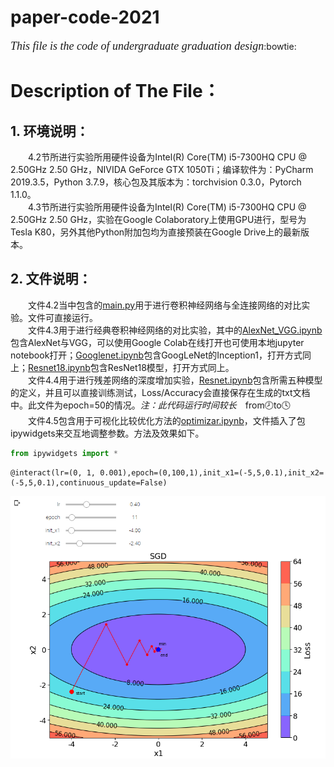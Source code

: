 # paper-code-2021
<font face="Times New Roman" size=4>*This file is the code of undergraduate graduation design*</font>:bowtie:


# Description of The File：  
## 1. 环境说明：  
&#8195;&#8195;4.2节所进行实验所用硬件设备为Intel(R) Core(TM) i5-7300HQ CPU @ 2.50GHz   2.50 GHz，NIVIDA GeForce GTX 1050Ti；编译软件为：PyCharm 2019.3.5，Python 3.7.9，核心包及其版本为：torchvision 0.3.0，Pytorch 1.1.0。  
&#8195;&#8195;4.3节所进行实验所用硬件设备为Intel(R) Core(TM) i5-7300HQ CPU @ 2.50GHz   2.50 GHz，实验在Google Colaboratory上使用GPU进行，型号为Tesla K80，另外其他Python附加包均为直接预装在Google Drive上的最新版本。  
## 2. 文件说明：  
&#8195;&#8195;文件4.2当中包含的[main.py](https://github.com/fengjiang5/paper-code-2021/blob/main/jf%20paper%20code/4.2/main.py)用于进行卷积神经网络与全连接网络的对比实验。文件可直接运行。  
&#8195;&#8195;文件4.3用于进行经典卷积神经网络的对比实验，其中的[AlexNet_VGG.ipynb](https://github.com/fengjiang5/paper-code-2021/blob/main/jf%20paper%20code/4.3/AlexNet_VGG%20.ipynb)包含AlexNet与VGG，可以使用Google Colab在线打开也可使用本地jupyter notebook打开；[Googlenet.ipynb](https://github.com/fengjiang5/paper-code-2021/blob/main/jf%20paper%20code/4.3/Googlenet.ipynb)包含GoogLeNet的Inception1，打开方式同上；[Resnet18.ipynb](https://github.com/fengjiang5/paper-code-2021/blob/main/jf%20paper%20code/4.3/Res18.ipynb)包含ResNet18模型，打开方式同上。  
&#8195;&#8195;文件4.4用于进行残差网络的深度增加实验，[Resnet.ipynb](https://github.com/fengjiang5/paper-code-2021/blob/main/jf%20paper%20code/4.4/res/Resnet.ipynb)包含所需五种模型的定义，并且可以直接训练测试，Loss/Accuracy会直接保存在生成的txt文档中。此文件为epoch=50的情况。*注：此代码运行时间较长*&#8195;from:clock8:to:clock4:  
&#8195;&#8195;文件4.5包含用于可视化比较优化方法的[optimizar.ipynb](https://github.com/fengjiang5/paper-code-2021/blob/main/jf%20paper%20code/4.5/optimizar.ipynb)，文件插入了包ipywidgets来交互地调整参数。方法及效果如下。
```Python
from ipywidgets import *
```
```
@interact(lr=(0, 1, 0.001),epoch=(0,100,1),init_x1=(-5,5,0.1),init_x2=(-5,5,0.1),continuous_update=False)
```
![optim](https://github.com/fengjiang5/paper-code-2021/blob/main/jf%20paper%20code/4.5/optim.png)

